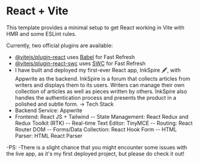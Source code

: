 # React + Vite

This template provides a minimal setup to get React working in Vite with HMR and some ESLint rules.

Currently, two official plugins are available:

- [@vitejs/plugin-react](https://github.com/vitejs/vite-plugin-react/blob/main/packages/plugin-react/README.md) uses [Babel](https://babeljs.io/) for Fast Refresh
- [@vitejs/plugin-react-swc](https://github.com/vitejs/vite-plugin-react-swc) uses [SWC](https://swc.rs/) for Fast Refresh
- I have built and deployed my first-ever React app, InkSpire 🖋, with Appwrite as the backend.
InkSpire is a forum that collects articles from writers and displays them to its users. Writers can manage their own collection of articles as well as pieces written by others. InkSpire also handles the authentication process and presents the product in a polished and subtle form.
-> Tech Stack
- Backend Service: Appwrite
- Frontend: React JS + Tailwind
 -- State Management: React Redux and Redux Toolkit (RTK)
 -- Real-time Text Editor: TinyMCE
 -- Routing: React Router DOM
 -- Forms/Data Collection: React Hook Form
 -- HTML Parser: HTML React Parser
  
-PS:
-There is a slight chance that you might encounter some issues with the live app, as it's my first deployed project, but please do check it out!

